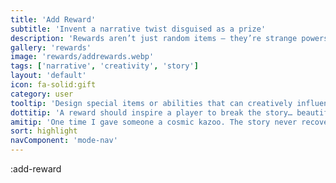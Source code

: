 ```yaml
---
title: 'Add Reward'
subtitle: 'Invent a narrative twist disguised as a prize'
description: 'Rewards aren’t just random items — they’re strange powers, weird items, and story-bending artifacts for our AI-powered adventures.'
gallery: 'rewards'
image: 'rewards/addrewards.webp'
tags: ['narrative', 'creativity', 'story']
layout: 'default'
icon: fa-solid:gift
category: user
tooltip: 'Design special items or abilities that can creatively influence AI-generated stories.'
dottitip: 'A reward should inspire a player to break the story… beautifully.'
amitip: 'One time I gave someone a cosmic kazoo. The story never recovered.'
sort: highlight
navComponent: 'mode-nav'
---
```

:add-reward
